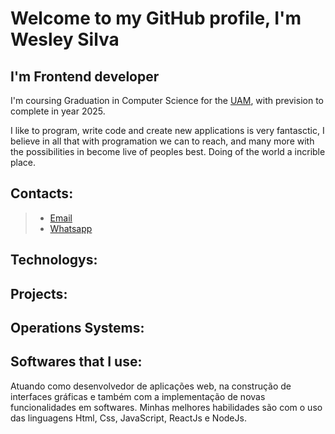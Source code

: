 #  Welcome to my GitHub profile, I'm Wesley Silva

##  I'm Frontend developer

I'm coursing Graduation in Computer Science for the [UAM](https://portal.anhembi.br/ 'Go to Website'), with prevision to complete in year 2025.

I like to program, write code and create new applications is very fantasctic, I believe in all that with programation we can to reach, and many more with the possibilities in become live of peoples best. Doing of the world a incrible place. 

## Contacts: 

> - [Email](mailto:wesleysilvaconceicao@outlook.com) 
> - [Whatsapp](https://api.whatsapp.com/send?phone=+5534992540828&text=Olá%20Wesley,%20estou%20entrando%20em%20contato%20com%20você%20para%20saber%20sobre%20o%20seu%20trabalho%20como%20Desenvolvedor)

## Technologys:

## Projects:

## Operations Systems: 

## Softwares that I use: 

Atuando como desenvolvedor de aplicações web, na construção de interfaces gráficas e também com a implementação de novas funcionalidades em softwares.
Minhas melhores habilidades são com o uso das linguagens Html, Css, JavaScript, ReactJs e NodeJs.






